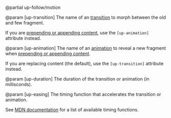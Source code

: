 @partial up-follow/motion

@param [up-transition]
  The name of an [transition](/up.motion) to morph between the old and few fragment.

  If you are [prepending or appending content](/targeting-fragments#appending-or-prepending),
  use the `[up-animation]` attribute instead.

@param [up-animation]
  The name of an [animation](/up.motion) to reveal a new fragment when
  [prepending or appending content](/targeting-fragments#appending-or-prepending).

  If you are replacing content (the default), use the `[up-transition]` attribute instead.

@param [up-duration]
  The duration of the transition or animation (in millisconds).

@param [up-easing]
  The timing function that accelerates the transition or animation.

  See [MDN documentation](https://developer.mozilla.org/en-US/docs/Web/CSS/transition-timing-function)
  for a list of available timing functions.
